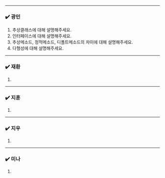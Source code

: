 ***
### ✔️ 광민
1. 추상클래스에 대해 설명해주세요.
2. 인터페이스에 대해 설명해주세요.
3. 추상메소드, 정적메소드, 디폴트메소드의 차이에 대해 설명해주세요.
4. 다형성에 대해 설명해주세요.


***
### ✔️ 재환
1. 

***
### ✔️ 지훈
1. 

***
### ✔️ 지우
1. 

***
### ✔️ 미나
1. 
